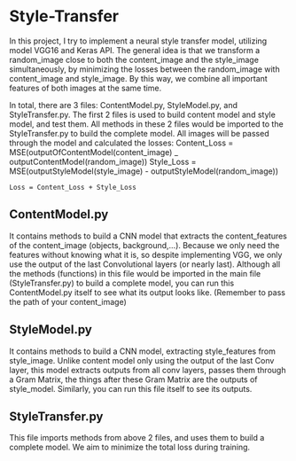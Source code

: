 # Style-Transfer
In this project, I try to implement a neural style transfer model, utilizing model VGG16 and Keras API. The general idea is that we transform a random_image close to both the content_image and the style_image simultaneously, by minimizing the losses between the random_image with content_image and style_image. By this way, we combine all important features of both images at the same time.

In total, there are 3 files: ContentModel.py, StyleModel.py, and StyleTransfer.py. The first 2 files is used to build content model and style model, and test them. All methods in these 2 files would be imported to the StyleTransfer.py to build the complete model. All images will be passed through the model and calculated the losses:
    Content_Loss = MSE(outputOfContentModel(content_image) _ outputContentModel(random_image))
    Style_Loss = MSE(outputStyleModel(style_image) - outputStyleModel(random_image))

    Loss = Content_Loss + Style_Loss

## ContentModel.py
It contains methods to build a CNN model that extracts the content_features of the content_image (objects, background,...). Because we only need the features without knowing what it is, so despite implementing VGG, we only use the output of the last Convolutional layers (or nearly last). Although all the methods (functions) in this file would be imported in the main file (StyleTransfer.py) to build a complete model, you can run this ContentModel.py itself to see what its output looks like. (Remember to pass the path of your content_image)

## StyleModel.py
It contains methods to build a CNN model, extracting style_features from style_image. Unlike content model only using the output of the last Conv layer, this model extracts outputs from all conv layers, passes them through a Gram Matrix, the things after these Gram Matrix are the outputs of style_model. Similarly, you can run this file itself to see its outputs.

## StyleTransfer.py
This file imports methods from above 2 files, and uses them to build a complete model. We aim to minimize the total loss during training. 

